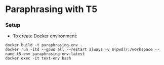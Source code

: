 # Paraphrasing with T5

### Setup 

- To create Docker environment:
```
docker build -t paraphrasing-env .
docker run -itd --gpus all --restart always -v $(pwd)/:/workspace --name t5-env paraphrasing-env:latest
docker exec -it text-env bash
```